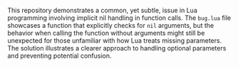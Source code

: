 This repository demonstrates a common, yet subtle, issue in Lua programming involving implicit nil handling in function calls.  The `bug.lua` file showcases a function that explicitly checks for `nil` arguments, but the behavior when calling the function without arguments might still be unexpected for those unfamiliar with how Lua treats missing parameters. The solution illustrates a clearer approach to handling optional parameters and preventing potential confusion.